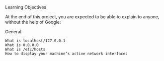 Learning Objectives

At the end of this project, you are expected to be able to explain to anyone, without the help of Google:

General

	What is localhost/127.0.0.1
	What is 0.0.0.0
	What is /etc/hosts
	How to display your machine’s active network interfaces
